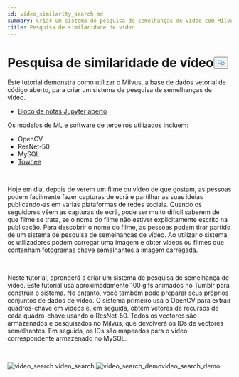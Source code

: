 ```yaml
---
id: video_similarity_search.md
summary: Criar um sistema de pesquisa de semelhanças de vídeo com Milvus.
title: Pesquisa de similaridade de vídeo
---
```

<h1 id="Video-Similarity-Search" class="common-anchor-header">Pesquisa de similaridade de vídeo<button data-href="#Video-Similarity-Search" class="anchor-icon" translate="no">
      <svg translate="no"
        aria-hidden="true"
        focusable="false"
        height="20"
        version="1.1"
        viewBox="0 0 16 16"
        width="16"
      >
        <path
          fill="#0092E4"
          fill-rule="evenodd"
          d="M4 9h1v1H4c-1.5 0-3-1.69-3-3.5S2.55 3 4 3h4c1.45 0 3 1.69 3 3.5 0 1.41-.91 2.72-2 3.25V8.59c.58-.45 1-1.27 1-2.09C10 5.22 8.98 4 8 4H4c-.98 0-2 1.22-2 2.5S3 9 4 9zm9-3h-1v1h1c1 0 2 1.22 2 2.5S13.98 12 13 12H9c-.98 0-2-1.22-2-2.5 0-.83.42-1.64 1-2.09V6.25c-1.09.53-2 1.84-2 3.25C6 11.31 7.55 13 9 13h4c1.45 0 3-1.69 3-3.5S14.5 6 13 6z"
        ></path>
      </svg>
    </button></h1><p>Este tutorial demonstra como utilizar o Milvus, a base de dados vetorial de código aberto, para criar um sistema de pesquisa de semelhanças de vídeo.</p>
<ul>
<li><a href="https://github.com/towhee-io/examples/tree/main/video/reverse_video_search">Bloco de notas Jupyter aberto</a></li>
</ul>
<p>Os modelos de ML e software de terceiros utilizados incluem:</p>
<ul>
<li>OpenCV</li>
<li>ResNet-50</li>
<li>MySQL</li>
<li><a href="https://towhee.io/">Towhee</a></li>
</ul>
<p><br/></p>
<p>Hoje em dia, depois de verem um filme ou vídeo de que gostam, as pessoas podem facilmente fazer capturas de ecrã e partilhar as suas ideias publicando-as em várias plataformas de redes sociais. Quando os seguidores vêem as capturas de ecrã, pode ser muito difícil saberem de que filme se trata, se o nome do filme não estiver explicitamente escrito na publicação. Para descobrir o nome do filme, as pessoas podem tirar partido de um sistema de pesquisa de semelhanças de vídeo. Ao utilizar o sistema, os utilizadores podem carregar uma imagem e obter vídeos ou filmes que contenham fotogramas chave semelhantes à imagem carregada.</p>
<p><br/></p>
<p>Neste tutorial, aprenderá a criar um sistema de pesquisa de semelhança de vídeo. Este tutorial usa aproximadamente 100 gifs animados no Tumblr para construir o sistema. No entanto, você também pode preparar seus próprios conjuntos de dados de vídeo. O sistema primeiro usa o OpenCV para extrair quadros-chave em vídeos e, em seguida, obtém vetores de recursos de cada quadro-chave usando o ResNet-50. Todos os vectores são armazenados e pesquisados no Milvus, que devolverá os IDs de vectores semelhantes. Em seguida, os IDs são mapeados para o vídeo correspondente armazenado no MySQL.</p>
<p><br/></p>
<p>
  
   <span class="img-wrapper"> <img translate="no" src="/docs/v2.5.x/assets/video_search.png" alt="video_search" class="doc-image" id="video_search" />
   </span> <span class="img-wrapper"> <span>video_search</span> </span> <span class="img-wrapper"> <img translate="no" src="/docs/v2.5.x/assets/video_search_demo.gif" alt="video_search_demo" class="doc-image" id="video_search_demo" /><span>video_search_demo</span> </span></p>
